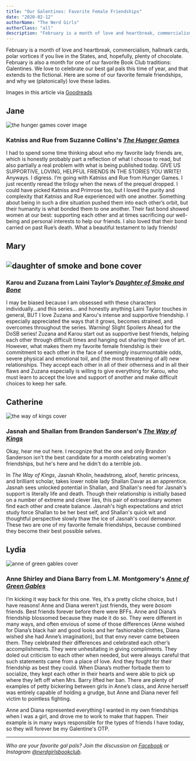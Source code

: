 ```yaml
---
title: "Our Galentines: Favorite Female Friendships"
date: "2020-02-12"
authorName: "The Nerd Girls"
authorClass: "all"
description: "February is a month of love and heartbreak, commercialism, hallmark cards, polar vortices if you live in the States, and, hopefully, plenty of chocolate. February is also a month for one of our favorite Book Club traditions: Galentines. We love to celebrate our best gal pals this time of year, and that extends to the fictional. Here are some of our favorite female friendships, and why we (platonically) love these ladies."
---
```


February is a month of love and heartbreak, commercialism, hallmark cards, polar vortices if you live in the States, and, hopefully, plenty of chocolate. February is also a month for one of our favorite Book Club traditions: Galentines. We love to celebrate our best gal pals this time of year, and that extends to the fictional. Here are some of our favorite female friendships, and why we (platonically) love these ladies. 

<p class="image-caption">Images in this article via <a href="https://www.goodreads.com/">Goodreads</a></p>

<h2 class="utl-color--jane">Jane</h2>

![the hunger games cover image](the-hunger-games.jpg)

### Katniss and Rue from Suzanne Collins's <span class="utl-color--jane">[*The Hunger Games*](https://www.goodreads.com/book/show/2767052-the-hunger-games)</span>

I had to spend some time thinking about who my favorite lady friends are, which is honestly probably part a reflection of what I choose to read, but also partially a real problem with what is being published today. GIVE US SUPPORTIVE, LOVING, HELPFUL FRIENDS IN THE STORIES YOU WRITE!
Anyways. I digress. I’m going with Katniss and Rue from Hunger Games. I just recently reread the trilogy when the news of the prequel dropped. I could have picked Katniss and Primrose too, but I loved the purity and complexity that Katniss and Rue experienced with one another. Something about being in such a dire situation pushed them into each other’s orbit, but their humanity is what bonded them to one another. Their fast bond showed women at our best: supporting each other and at times sacrificing our well-being and personal interests to help our friends. I also loved that their bond carried on past Rue’s death. What a beautiful testament to lady friends!

<h2 class="utl-color--mary">Mary<h2>

![daughter of smoke and bone cover](daughter-of-smoke-and-bone.jpg)

### Karou and Zuzana from Laini Taylor’s <span class="utl-color--mary">[*Daughter of Smoke and Bone*](https://www.goodreads.com/book/show/8490112-daughter-of-smoke-bone)</span>

I may be biased because I am obsessed with these characters individually...and this series… and honestly anything Laini Taylor touches in general, BUT I love Zuzana and Karou's intense and supportive friendship.  I especially appreciated the ways that it grows, becomes strained, and overcomes throughout the series. Warning! Slight Spoilers Ahead for the DoSB series! Zuzana and Karou start out as supportive best friends, helping each other through difficult times and hanging out sharing their love of art. However, what makes them my favorite female friendship is their commitment to each other in the face of seemingly insurmountable odds, severe physical and emotional toil, and (the most threatening of all) new relationships. They accept each other in all of their otherness and in all their flaws and Zuzana especially is willing to give everything for Karou, who must learn to accept the love and support of another and make difficult choices to keep her safe.

<h2 class="utl-color--catherine">Catherine</h2>

![the way of kings cover](the-way-of-kings.jpg)

### Jasnah and Shallan from Brandon Sanderson's <span class="utl-color--catherine">[*The Way of Kings*](https://www.goodreads.com/book/show/7235533-the-way-of-kings)</span>

Okay, hear me out here. I recognize that the one and only Brandon Sanderson isn't the best candidate for a month celebrating women's friendships, but he's here and he didn't do a terrible job.

In *The Way of Kings*, Jasnah Kholin, headstrong, aloof, heretic princess, and brilliant scholar, takes lower noble lady Shallan Davar as an apprentice. Jasnah sees unlocked potential in Shallan, and Shallan's need for Jasnah's support is literally life and death. Though their relationship is initially based on a number of extreme and clever lies, this pair of extraordinary women find each other and create balance. Jasnah's high expectations and strict study force Shallan to be her best self, and Shallan's quick wit and thoughtful perspective slowly thaw the ice of Jasnah's cool demeanor. These two are one of my favorite female friendships, because combined they become their best possible selves.

<h2 class="utl-color--lydia">Lydia</h2>

![anne of green gables cover](anne-of-green-gables.jpg)

### Anne Shirley and Diana Barry from L.M. Montgomery's <span class="utl-color--lydia">[*Anne of Green Gables*](https://www.goodreads.com/book/show/763588.Anne_of_Green_Gables)</span>

I’m kicking it way back for this one. Yes, it’s a pretty cliche choice, but I have reasons! Anne and Diana weren’t just friends, they were *bosom* friends. Best friends forever before there were BFFs. Anne and Diana’s friendship blossomed because they made it do so. They were different in many ways, and often envious of some of those differences (Anne wished for Diana’s black hair and good looks and her fashionable clothes, Diana wished she had Anne’s imagination), but that envy never came between them. They celebrated their differences and celebrated each other’s accomplishments. They were unhesitating in giving compliments. They doled out criticism to each other when needed, but were always careful that such statements came from a place of love. And they fought for their friendship as best they could. When Diana’s mother forbade them to socialize, they kept each other in their hearts and were able to pick up where they left off when Mrs. Barry lifted her ban. There are plenty of examples of petty bickering between girls in Anne’s class, and Anne herself was entirely capable of holding a grudge, but Anne and Diana never fell victim to pointless fighting.

Anne and Diana represented everything I wanted in my own friendships when I was a girl, and drove me to work to make that happen. Their example is in many ways responsible for the types of friends I have today, so they will forever be my Galentine's OTP.

---

*Who are your favorite gal pals? Join the discussion on [Facebook](https://www.facebook.com/groups/566114107531110/) or Instagram [@nerdgirlsbookclub](https://www.instagram.com/nerdgirlsbookclub/).*
